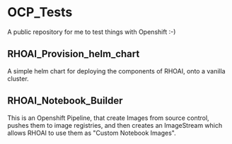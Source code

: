 # OCP_Tests

A public repository for me to test things with Openshift :-)

## RHOAI_Provision_helm_chart

A simple helm chart for deploying the components of RHOAI, onto a vanilla cluster.

## RHOAI_Notebook_Builder

This is an Openshift Pipeline, that create Images from source control, pushes them to image registries, and then creates an ImageStream which allows RHOAI to use them as "Custom Notebook Images".
